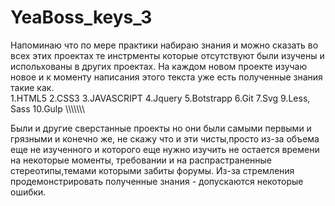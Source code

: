 # YeaBoss_keys_3
Напоминаю что по мере практики набираю знания и можно сказать во всех этих проектах те инстрменты которые отсутствуют были изучены и испольхованы в других проектах.
На каждом новом проекте изучаю новое и к моменту написания этого текста уже есть полученные знания такие как. <br>
1.HTML5 
2.CSS3
3.JAVASCRIPT
4.Jquery
5.Botstrapp
6.Git
7.Svg
9.Less, Sass
10.Gulp
\\\\\\\\\\\\\\

Были и другие сверстанные проекты но они были самыми первыми и грязными и конечно же, не скажу что и эти чисты,просто из-за объема еще не изученного и которого еще нужно изучить не остается времени на некоторые моменты, требовании и на распрастраненные стереотипы,темами которыми забиты форумы.
Из-за стремления продемонстрировать полученные знания - допускаются некоторые ошибки.
